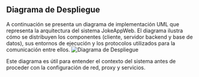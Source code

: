 ## Diagrama de Despliegue
A continuación se presenta un diagrama de implementación UML que representa la arquitectura del sistema JokeAppWeb. El diagrama ilustra cómo se distribuyen los componentes (cliente, servidor backend y base de datos), sus entornos de ejecución y los protocolos utilizados para la comunicación entre ellos.
![Diagrama de Despliegue](DiagramaDespliegue.png)

Este diagrama es útil para entender el contexto del sistema antes de proceder con la configuración de red, proxy y servicios.